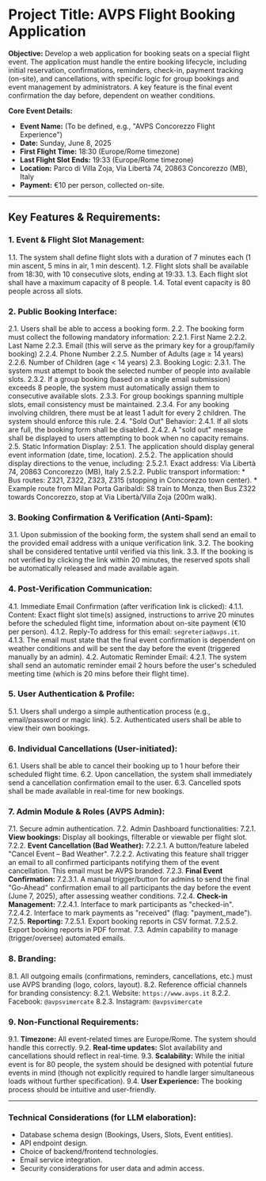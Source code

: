 # Project Title: AVPS Flight Booking Application

**Objective:** Develop a web application for booking seats on a special flight event. The application must handle the entire booking lifecycle, including initial reservation, confirmations, reminders, check-in, payment tracking (on-site), and cancellations, with specific logic for group bookings and event management by administrators. A key feature is the final event confirmation the day before, dependent on weather conditions.

**Core Event Details:**
*   **Event Name:** (To be defined, e.g., "AVPS Concorezzo Flight Experience")
*   **Date:** Sunday, June 8, 2025
*   **First Flight Time:** 18:30 (Europe/Rome timezone)
*   **Last Flight Slot Ends:** 19:33 (Europe/Rome timezone)
*   **Location:** Parco di Villa Zoja, Via Libertà 74, 20863 Concorezzo (MB), Italy
*   **Payment:** €10 per person, collected on-site.

---

## Key Features & Requirements:

### 1. Event & Flight Slot Management:
1.1. The system shall define flight slots with a duration of 7 minutes each (1 min ascent, 5 mins in air, 1 min descent).
1.2. Flight slots shall be available from 18:30, with 10 consecutive slots, ending at 19:33.
1.3. Each flight slot shall have a maximum capacity of 8 people.
1.4. Total event capacity is 80 people across all slots.

### 2. Public Booking Interface:
2.1. Users shall be able to access a booking form.
2.2. The booking form must collect the following mandatory information:
    2.2.1. First Name
    2.2.2. Last Name
    2.2.3. Email (this will serve as the primary key for a group/family booking)
    2.2.4. Phone Number
    2.2.5. Number of Adults (age ≥ 14 years)
    2.2.6. Number of Children (age < 14 years)
2.3. Booking Logic:
    2.3.1. The system must attempt to book the selected number of people into available slots.
    2.3.2. If a group booking (based on a single email submission) exceeds 8 people, the system must automatically assign them to consecutive available slots.
    2.3.3. For group bookings spanning multiple slots, email consistency must be maintained.
    2.3.4. For any booking involving children, there must be at least 1 adult for every 2 children. The system should enforce this rule.
2.4. "Sold Out" Behavior:
    2.4.1. If all slots are full, the booking form shall be disabled.
    2.4.2. A "sold out" message shall be displayed to users attempting to book when no capacity remains.
2.5. Static Information Display:
    2.5.1. The application should display general event information (date, time, location).
    2.5.2. The application should display directions to the venue, including:
        2.5.2.1. Exact address: Via Libertà 74, 20863 Concorezzo (MB), Italy
        2.5.2.2. Public transport information:
            *   Bus routes: Z321, Z322, Z323, Z315 (stopping in Concorezzo town center).
            *   Example route from Milan Porta Garibaldi: S8 train to Monza, then Bus Z322 towards Concorezzo, stop at Via Libertà/Villa Zoja (200m walk).

### 3. Booking Confirmation & Verification (Anti-Spam):
3.1. Upon submission of the booking form, the system shall send an email to the provided email address with a unique verification link.
3.2. The booking shall be considered tentative until verified via this link.
3.3. If the booking is not verified by clicking the link within 20 minutes, the reserved spots shall be automatically released and made available again.

### 4. Post-Verification Communication:
4.1. Immediate Email Confirmation (after verification link is clicked):
    4.1.1. Content: Exact flight slot time(s) assigned, instructions to arrive 20 minutes before the scheduled flight time, information about on-site payment (€10 per person).
    4.1.2. Reply-To address for this email: `segreteria@avps.it`.
    4.1.3. The email must state that the final event confirmation is dependent on weather conditions and will be sent the day before the event (triggered manually by an admin).
4.2. Automatic Reminder Email:
    4.2.1. The system shall send an automatic reminder email 2 hours before the user's scheduled meeting time (which is 20 mins before their flight time).

### 5. User Authentication & Profile:
5.1. Users shall undergo a simple authentication process (e.g., email/password or magic link).
5.2. Authenticated users shall be able to view their own bookings.

### 6. Individual Cancellations (User-initiated):
6.1. Users shall be able to cancel their booking up to 1 hour before their scheduled flight time.
6.2. Upon cancellation, the system shall immediately send a cancellation confirmation email to the user.
6.3. Cancelled spots shall be made available in real-time for new bookings.

### 7. Admin Module & Roles (AVPS Admin):
7.1. Secure admin authentication.
7.2. Admin Dashboard functionalities:
    7.2.1. **View bookings:** Display all bookings, filterable or viewable per flight slot.
    7.2.2. **Event Cancellation (Bad Weather):**
        7.2.2.1. A button/feature labeled "Cancel Event – Bad Weather".
        7.2.2.2. Activating this feature shall trigger an email to all confirmed participants notifying them of the event cancellation. This email must be AVPS branded.
    7.2.3. **Final Event Confirmation:**
        7.2.3.1. A manual trigger/button for admins to send the final "Go-Ahead" confirmation email to all participants the day before the event (June 7, 2025), after assessing weather conditions.
    7.2.4. **Check-in Management:**
        7.2.4.1. Interface to mark participants as "checked-in".
        7.2.4.2. Interface to mark payments as "received" (flag: "payment_made").
    7.2.5. **Reporting:**
        7.2.5.1. Export booking reports in CSV format.
        7.2.5.2. Export booking reports in PDF format.
7.3. Admin capability to manage (trigger/oversee) automated emails.

### 8. Branding:
8.1. All outgoing emails (confirmations, reminders, cancellations, etc.) must use AVPS branding (logo, colors, layout).
8.2. Reference official channels for branding consistency:
    8.2.1. Website: `https://www.avps.it`
    8.2.2. Facebook: `@avpsvimercate`
    8.2.3. Instagram: `@avpsvimercate`

### 9. Non-Functional Requirements:
9.1. **Timezone:** All event-related times are Europe/Rome. The system should handle this correctly.
9.2. **Real-time updates:** Slot availability and cancellations should reflect in real-time.
9.3. **Scalability:** While the initial event is for 80 people, the system should be designed with potential future events in mind (though not explicitly required to handle larger simultaneous loads without further specification).
9.4. **User Experience:** The booking process should be intuitive and user-friendly.

---

### Technical Considerations (for LLM elaboration):
*   Database schema design (Bookings, Users, Slots, Event entities).
*   API endpoint design.
*   Choice of backend/frontend technologies.
*   Email service integration.
*   Security considerations for user data and admin access.